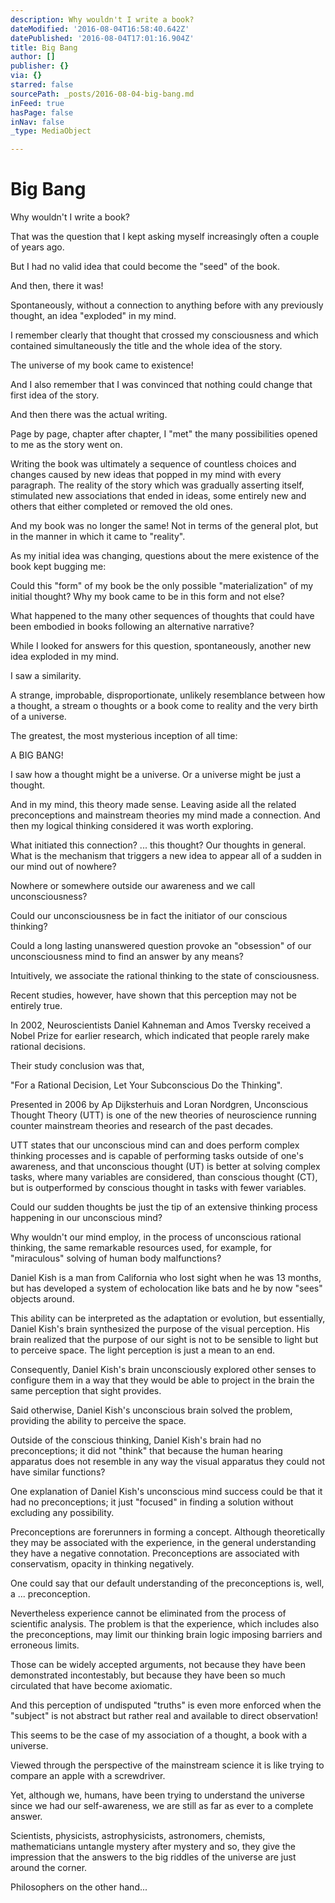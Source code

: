 ```yaml
---
description: Why wouldn't I write a book?
dateModified: '2016-08-04T16:58:40.642Z'
datePublished: '2016-08-04T17:01:16.904Z'
title: Big Bang
author: []
publisher: {}
via: {}
starred: false
sourcePath: _posts/2016-08-04-big-bang.md
inFeed: true
hasPage: false
inNav: false
_type: MediaObject

---
```

# Big Bang

Why wouldn't I write a book?

That was the question that I kept asking myself increasingly often a couple of years ago.

But I had no valid idea that could become the "seed" of the book.

And then, there it was!

Spontaneously, without a connection to anything before with any previously thought, an idea "exploded" in my mind.

I remember clearly that thought that crossed my consciousness and which contained simultaneously the title and the whole idea of the story.

The universe of my book came to existence!

And I also remember that I was convinced that nothing could change that first idea of the story.

And then there was the actual writing.

Page by page, chapter after chapter, I "met" the many possibilities opened to me as the story went on.

Writing the book was ultimately a sequence of countless choices and changes caused by new ideas that popped in my mind with every paragraph. The reality of the story which was gradually asserting itself, stimulated new associations that ended in ideas, some entirely new and others that either completed or removed the old ones.

And my book was no longer the same! Not in terms of the general plot, but in the manner in which it came to "reality".

As my initial idea was changing, questions about the mere existence of the book kept bugging me:

Could this "form" of my book be the only possible "materialization" of my initial thought? Why my book came to be in this form and not else?

What happened to the many other sequences of thoughts that could have been embodied in books following an alternative narrative?

While I looked for answers for this question, spontaneously, another new idea exploded in my mind.

I saw a similarity.

A strange, improbable, disproportionate, unlikely resemblance between how a thought, a stream o thoughts or a book come to reality and the very birth of a universe.

The greatest, the most mysterious inception of all time:

A BIG BANG!

I saw how a thought might be a universe. Or a universe might be just a thought.

And in my mind, this theory made sense. Leaving aside all the related preconceptions and mainstream theories my mind made a connection. And then my logical thinking considered it was worth exploring.

What initiated this connection? ... this thought? Our thoughts in general. What is the mechanism that triggers a new idea to appear all of a sudden in our mind out of nowhere?

Nowhere or somewhere outside our awareness and we call unconsciousness?

Could our unconsciousness be in fact the initiator of our conscious thinking?

Could a long lasting unanswered question provoke an "obsession" of our unconsciousness mind to find an answer by any means?

Intuitively, we associate the rational thinking to the state of consciousness.

Recent studies, however, have shown that this perception may not be entirely true.

In 2002, Neuroscientists Daniel Kahneman and Amos Tversky received a Nobel Prize for earlier research, which indicated that people rarely make rational decisions.

Their study conclusion was that,

"For a Rational Decision, Let Your Subconscious Do the Thinking".

Presented in 2006 by Ap Dijksterhuis and Loran Nordgren, Unconscious Thought Theory (UTT) is one of the new theories of neuroscience running counter mainstream theories and research of the past decades.

UTT states that our unconscious mind can and does perform complex thinking processes and is capable of performing tasks outside of one's awareness, and that unconscious thought (UT) is better at solving complex tasks, where many variables are considered, than conscious thought (CT), but is outperformed by conscious thought in tasks with fewer variables.

Could our sudden thoughts be just the tip of an extensive thinking process happening in our unconscious mind?

Why wouldn't our mind employ, in the process of unconscious rational thinking, the same remarkable resources used, for example, for "miraculous" solving of human body malfunctions?

Daniel Kish is a man from California who lost sight when he was 13 months, but has developed a system of echolocation like bats and he by now "sees" objects around.

This ability can be interpreted as the adaptation or evolution, but essentially, Daniel Kish's brain synthesized the purpose of the visual perception. His brain realized that the purpose of our sight is not to be sensible to light but to perceive space. The light perception is just a mean to an end.

Consequently, Daniel Kish's brain unconsciously explored other senses to configure them in a way that they would be able to project in the brain the same perception that sight provides.

Said otherwise, Daniel Kish's unconscious brain solved the problem, providing the ability to perceive the space.

Outside of the conscious thinking, Daniel Kish's brain had no preconceptions; it did not "think" that because the human hearing apparatus does not resemble in any way the visual apparatus they could not have similar functions?

One explanation of Daniel Kish's unconscious mind success could be that it had no preconceptions; it just "focused" in finding a solution without excluding any possibility.

Preconceptions are forerunners in forming a concept. Although theoretically they may be associated with the experience, in the general understanding they have a negative connotation. Preconceptions are associated with conservatism, opacity in thinking negatively.

One could say that our default understanding of the preconceptions is, well, a ... preconception.

Nevertheless experience cannot be eliminated from the process of scientific analysis. The problem is that the experience, which includes also the preconceptions, may limit our thinking brain logic imposing barriers and erroneous limits.

Those can be widely accepted arguments, not because they have been demonstrated incontestably, but because they have been so much circulated that have become axiomatic.

And this perception of undisputed "truths" is even more enforced when the "subject" is not abstract but rather real and available to direct observation!

This seems to be the case of my association of a thought, a book with a universe.

Viewed through the perspective of the mainstream science it is like trying to compare an apple with a screwdriver.

Yet, although we, humans, have been trying to understand the universe since we had our self-awareness, we are still as far as ever to a complete answer.

Scientists, physicists, astrophysicists, astronomers, chemists, mathematicians untangle mystery after mystery and so, they give the impression that the answers to the big riddles of the universe are just around the corner.

Philosophers on the other hand...